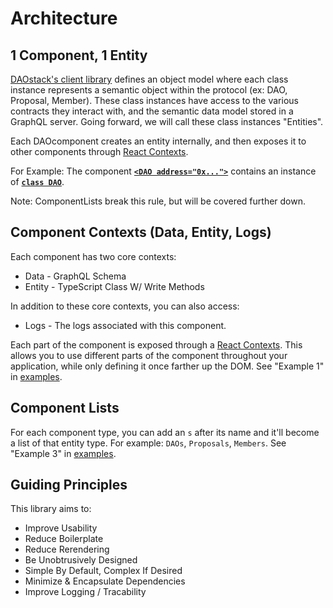 # Architecture

## 1 Component, 1 Entity

[DAOstack's client library](https://github.com/daostack/client) defines an object model where each class instance represents a semantic object within the protocol (ex: DAO, Proposal, Member). These class instances have access to the various contracts they interact with, and the semantic data model stored in a GraphQL server. Going forward, we will call these class instances "Entities".

Each DAOcomponent creates an entity internally, and then exposes it to other components through [React Contexts](https://reactjs.org/docs/context.html).

For Example: The component [**`<DAO address="0x...">`**](./src/components/DAO.tsx) contains an instance of [**`class DAO`**](https://github.com/daostack/client/blob/master/src/dao.ts).

Note: ComponentLists break this rule, but will be covered further down.

## Component Contexts (Data, Entity, Logs)

Each component has two core contexts:

- Data - GraphQL Schema
- Entity - TypeScript Class W/ Write Methods

In addition to these core contexts, you can also access:

- Logs - The logs associated with this component.

Each part of the component is exposed through a [React Contexts](https://reactjs.org/docs/context.html). This allows you to use different parts of the component throughout your application, while only defining it once farther up the DOM. See "Example 1" in [examples]('./examples).

## Component Lists

For each component type, you can add an `s` after its name and it'll become a list of that entity type. For example: `DAOs`, `Proposals`, `Members`. See "Example 3" in [examples]('./examples).

## Guiding Principles

This library aims to:

- Improve Usability
- Reduce Boilerplate
- Reduce Rerendering
- Be Unobtrusively Designed
- Simple By Default, Complex If Desired
- Minimize & Encapsulate Dependencies
- Improve Logging / Tracability
